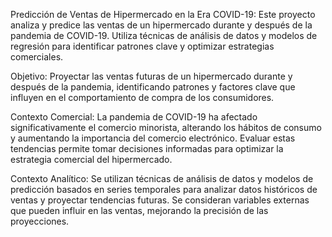 Predicción de Ventas de Hipermercado en la Era COVID-19: 
 Este proyecto analiza y predice las ventas de un hipermercado durante y después de la pandemia de COVID-19. Utiliza técnicas de análisis de datos y modelos de regresión para identificar patrones clave y optimizar estrategias comerciales.

Objetivo: 
Proyectar las ventas futuras de un hipermercado durante y después de la pandemia, identificando patrones y factores clave que influyen en el comportamiento de compra de los consumidores.

Contexto Comercial: 
La pandemia de COVID-19 ha afectado significativamente el comercio minorista, alterando los hábitos de consumo y aumentando la importancia del comercio electrónico. Evaluar estas tendencias permite tomar decisiones informadas para optimizar la estrategia comercial del hipermercado.

Contexto Analítico: 
Se utilizan técnicas de análisis de datos y modelos de predicción basados en series temporales para analizar datos históricos de ventas y proyectar tendencias futuras. Se consideran variables externas que pueden influir en las ventas, mejorando la precisión de las proyecciones.
